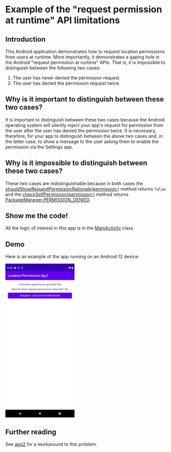 # Example of the "request permission at runtime" API limitations

## Introduction

This Android application demonstrates how to request location permissions from users at runtime.
More importantly, it demonstrates a gaping hole in the Android "request permission at runtime" APIs.
That is, it is impossible to distinguish between the following two cases:

1. The user has never denied the permission request.
2. The user has denied the permission request twice.

## Why is it important to distinguish between these two cases?

It is important to distinguish between these two cases because the Android operating system will silently reject
your app's request for permission from the user after the user has denied the permission twice. It is necessary,
therefore, for your app to distinguish between the above two cases and, in the latter case, to show a message to
the user asking them to enable the permission via the Settings app.

## Why is it impossible to distinguish between these two cases?

These two cases are indistinguishable because in both cases the [shouldShowRequestPermissionRationale(permission:)][1]
method returns `false` and the [checkSelfPermission(permission:)][2] method returns [PackageManager.PERMISSION_DENIED][3].

## Show me the code!

All the logic of interest in this app is in the [MainActivity][4] class.

## Demo

Here is an example of the app running on an Android 12 device:

![Demo of application][5]

## Further reading

See [app2][6] for a workaround to this problem.

[1]: https://developer.android.com/reference/android/app/Activity#shouldShowRequestPermissionRationale(java.lang.String)
[2]: https://developer.android.com/reference/android/content/ContextWrapper#checkSelfPermission(java.lang.String)
[3]: https://developer.android.com/reference/android/content/pm/PackageManager#PERMISSION_DENIED
[4]: src/main/java/com/tazkiyatech/app/MainActivity.kt
[5]: demo.gif
[6]: ../app2
